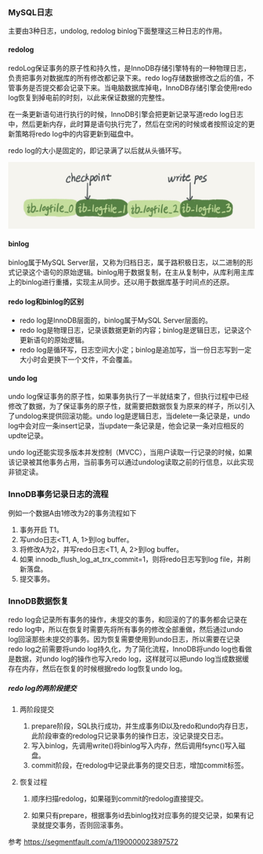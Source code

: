 ### MySQL日志

主要由3种日志，undolog, redolog binlog下面整理这三种日志的作用。

#### redolog

redoLog保证事务的原子性和持久性，是InnoDB存储引擎特有的一种物理日志，负责把事务对数据库的所有修改都记录下来。redo log存储数据修改之后的值，不管事务是否提交都会记录下来。当电脑数据库掉电，InnoDB存储引擎会使用redo log恢复到掉电前的时刻，以此来保证数据的完整性。

在一条更新语句进行执行的时候，InnoDB引擎会把更新记录写道redo log日志中，然后更新内存，此时算是语句执行完了，然后在空闲的时候或者按照设定的更新策略将redo log中的内容更新到磁盘中。

redo log的大小是固定的，即记录满了以后就从头循环写。

![181121105137361](image\181121105137361.jpg)

#### binlog

binlog属于MySQL Server层，又称为归档日志，属于路积极日志，以二进制的形式记录这个语句的原始逻辑。binlog用于数据复制，在主从复制中，从库利用主库上的binlog进行重播，实现主从同步。还以用于数据库基于时间点的还原。

#### redo log和binlog的区别

- redo log是InnoDB层面的，binlog属于MySQL Server层面的。
- redo log是物理日志，记录该数据更新的内容；binlog是逻辑日志，记录这个更新语句的原始逻辑。
- redo log是循环写，日志空间大小定；binlog是追加写，当一份日志写到一定大小时会更换下一个文件，不会覆盖。

#### undo log

undo log保证事务的原子性，如果事务执行了一半就结束了，但执行过程中已经修改了数据，为了保证事务的原子性，就需要把数据恢复为原来的样子，所以引入了undolog来提供回滚功能。undo log是逻辑日志，当delete一条记录是，undo log中会对应一条insert记录，当update一条记录是，他会记录一条对应相反的updte记录。

undo log还能实现多版本并发控制（MVCC），当用户读取一行记录的时候，如果该记录被其他事务占用，当前事务可以通过undolog读取之前的行信息，以此实现非锁定读。

### InnoDB事务记录日志的流程

例如一个数据A由1修改为2的事务流程如下

1. 事务开启 T1。
2. 写undo日志<T1, A, 1>到log buffer。
3. 将修改A为2，并写redo日志<T1, A, 2>到log buffer。
4. 如果 innodb_flush_log_at_trx_commit=1，则将redo日志写到log file，并刷新落盘。
5. 提交事务。

### InnoDB数据恢复

redo log会记录所有事务的操作，未提交的事务，和回滚的了的事务都会记录在redo log中，所以在恢复时需要先将所有事务的修改全部重做，然后通过undo log回滚那些未提交的事务。因为恢复需要使用到undo日志，所以需要在记录redo log之前需要将undo log持久化，为了简化流程，InnoDB将undo log也看做是数据，对undo log的操作也写入redo log，这样就可以把undo log当成数据缓存在内存，然后在恢复的时候根据redo log恢复undo log。

##### redo log的两阶段提交

1. 两阶段提交
   1. prepare阶段，SQL执行成功，并生成事务ID以及redo和undo内存日志，此阶段审查的redolog只记录事务的操作日志，没记录提交日志。
   2. 写入binlog，先调用write()将binlog写入内存，然后调用fsync()写入磁盘。
   3. commit阶段，在redolog中记录此事务的提交日志，增加commit标签。

2. 恢复过程

   1. 顺序扫描redolog，如果碰到commit的redolog直接提交。

   2. 如果只有prepare，根据事务id去binlog找对应事务的提交记录，如果有记录就提交事务，否则回滚事务。

      

      

参考 https://segmentfault.com/a/1190000023897572





